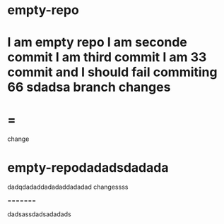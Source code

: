 
# empty-repo
I am empty repo
I am seconde commit
I am third commit
I am 33 commit and I should fail
commiting 66
sdadsa
branch changes
=======
=
=======
change
# empty-repodadadsdadada
dadqdadaddadadaddadadad
changessss

=======

dadsassdadsadadads
